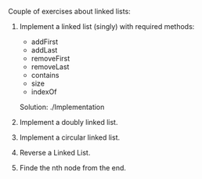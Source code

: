 Couple of exercises about linked lists:

1) Implement a linked list (singly) with required methods:
   - addFirst
   - addLast
   - removeFirst
   - removeLast
   - contains
   - size
   - indexOf

   Solution: ./Implementation

2) Implement a doubly linked list.
3) Implement a circular linked list.
4) Reverse a Linked List.
5) Finde the nth node from the end.